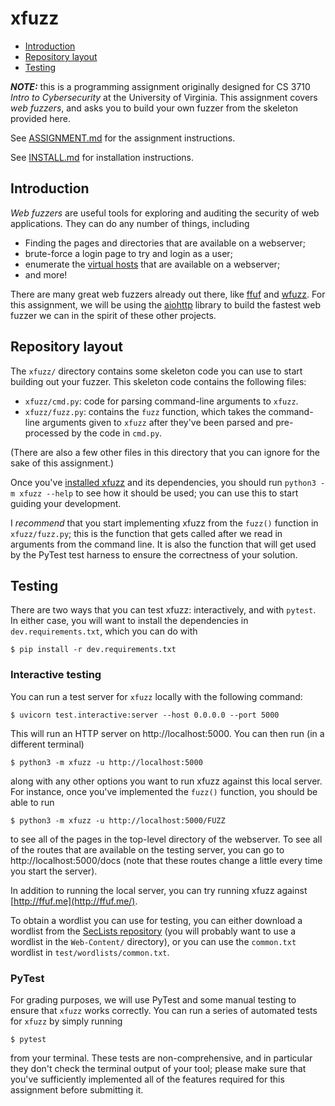 # xfuzz

- [Introduction](#introduction)
- [Repository layout](#repository-layout)
- [Testing](#testing)

_**NOTE:**_ this is a programming assignment originally designed for CS 3710
*Intro to Cybersecurity* at the University of Virginia. This assignment covers
*web fuzzers*, and asks you to build your own fuzzer from the skeleton
provided here.

See [ASSIGNMENT.md](ASSIGNMENT.md) for the assignment instructions.

See [INSTALL.md](INSTALL.md) for installation instructions.

## Introduction

*Web fuzzers* are useful tools for exploring and auditing the security of web
applications. They can do any number of things, including

- Finding the pages and directories that are available on a webserver;
- brute-force a login page to try and login as a user;
- enumerate the [virtual hosts](https://en.wikipedia.org/wiki/Virtual_hosting)
  that are available on a webserver;
- and more!

There are many great web fuzzers already out there, like
[ffuf](https://github.com/ffuf/ffuf) and
[wfuzz](https://wfuzz.readthedocs.io/en/latest/). For this assignment, we will
be using the  [aiohttp](https://docs.aiohttp.org/en/stable/index.html) library
to build the fastest web fuzzer we can in the spirit of these other projects.

## Repository layout

The `xfuzz/` directory contains some skeleton code you can use to start building
out your fuzzer. This skeleton code contains the following files:

- `xfuzz/cmd.py`: code for parsing command-line arguments to `xfuzz`.
- `xfuzz/fuzz.py`: contains the `fuzz` function, which takes the command-line
  arguments given to `xfuzz` after they've been parsed and pre-processed by the
  code in `cmd.py`.

(There are also a few other files in this directory that you can ignore for the
sake of this assignment.)

Once you've [installed xfuzz](#installation) and its dependencies, you should
run `python3 -m xfuzz --help` to see how it should be used; you can use this to
start guiding your development.

I *recommend* that you start implementing xfuzz from the `fuzz()` function in
`xfuzz/fuzz.py`; this is the function that gets called after we read in
arguments from the command line. It is also the function that will get used by
the PyTest test harness to ensure the correctness of your solution.

## Testing

There are two ways that you can test xfuzz: interactively, and with `pytest`. In
either case, you will want to install the dependencies in
`dev.requirements.txt`, which you can do with

```
$ pip install -r dev.requirements.txt
```

### Interactive testing

You can run a test server for `xfuzz` locally with the following command:

```
$ uvicorn test.interactive:server --host 0.0.0.0 --port 5000
```

This will run an HTTP server on http://localhost:5000. You can then run (in a
different terminal)

```
$ python3 -m xfuzz -u http://localhost:5000
```

along with any other options you want to run xfuzz against this local server.
For instance, once you've implemented the `fuzz()` function, you should be able
to run

```
$ python3 -m xfuzz -u http://localhost:5000/FUZZ
```

to see all of the pages in the top-level directory of the webserver. To see all
of the routes that are available on the testing server, you can go to
http://localhost:5000/docs (note that these routes change a little every time
you start the server).

In addition to running the local server, you can try running xfuzz against
[http://ffuf.me](http://ffuf.me/).

To obtain a wordlist you can use for testing, you can either download a wordlist
from the [SecLists repository](https://github.com/danielmiessler/SecLists/) (you
will probably want to use a wordlist in the `Web-Content/` directory), or you
can use the `common.txt` wordlist in `test/wordlists/common.txt`.

### PyTest

For grading purposes, we will use PyTest and some manual testing to ensure that
`xfuzz` works correctly. You can run a series of automated tests for `xfuzz` by
simply running

```
$ pytest
```

from your terminal. These tests are non-comprehensive, and in particular they
don't check the terminal output of your tool; please make sure that you've
sufficiently implemented all of the features required for this assignment before
submitting it.
